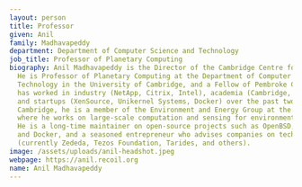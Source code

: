 ```yaml
---
layout: person
title: Professor
given: Anil
family: Madhavapeddy
department: Department of Computer Science and Technology
job_title: Professor of Planetary Computing
biography: Anil Madhavapeddy is the Director of the Cambridge Centre for Carbon Credits.
  He is Professor of Planetary Computing at the Department of Computer Science and
  Technology in the University of Cambridge, and a Fellow of Pembroke College.  He
  has worked in industry (NetApp, Citrix, Intel), academia (Cambridge, Imperial, UCLA)
  and startups (XenSource, Unikernel Systems, Docker) over the past two decades. At
  Cambridge, he is a member of the Environment and Energy Group at the Computer Laboratory,
  where he works on large-scale computation and sensing for environmental conservation.
  He is a long-time maintainer on open-source projects such as OpenBSD, OCaml, Xen,
  and Docker, and a seasoned entrepreneur who advises companies on technology strategy
  (currently Zededa, Tezos Foundation, Tarides, and others).
image: /assets/uploads/anil-headshot.jpeg
webpage: https://anil.recoil.org
name: Anil Madhavapeddy
---
```

